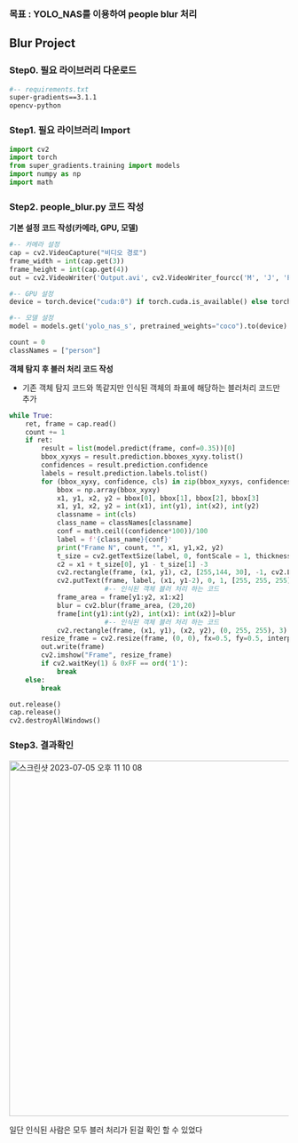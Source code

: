 ### 목표 : YOLO_NAS를 이용하여 people blur 처리

## Blur Project

### Step0. 필요 라이브러리 다운로드

```bash
#-- requirements.txt
super-gradients==3.1.1
opencv-python
```

### Step1. 필요 라이브러리 Import

```python
import cv2
import torch
from super_gradients.training import models
import numpy as np
import math
```

### Step2. people_blur.py 코드 작성

**기본 설정 코드 작성(카메라, GPU, 모델)**

```python
#-- 카메라 설정
cap = cv2.VideoCapture("비디오 경로")
frame_width = int(cap.get(3))
frame_height = int(cap.get(4))
out = cv2.VideoWriter('Output.avi', cv2.VideoWriter_fourcc('M', 'J', 'P', 'G'), 10, (frame_width, frame_height))

#-- GPU 설정
device = torch.device("cuda:0") if torch.cuda.is_available() else torch.device("cpu")

#-- 모델 설정
model = models.get('yolo_nas_s', pretrained_weights="coco").to(device)

count = 0
classNames = ["person"]

```

**객체 탐지 후 블러 처리 코드 작성**

- 기존 객체 탐지 코드와 똑같지만 인식된 객체의 좌표에 해당하는 블러처리 코드만 추가

```python
while True:
    ret, frame = cap.read()
    count += 1
    if ret:
        result = list(model.predict(frame, conf=0.35))[0]
        bbox_xyxys = result.prediction.bboxes_xyxy.tolist()
        confidences = result.prediction.confidence
        labels = result.prediction.labels.tolist()
        for (bbox_xyxy, confidence, cls) in zip(bbox_xyxys, confidences, labels):
            bbox = np.array(bbox_xyxy)
            x1, y1, x2, y2 = bbox[0], bbox[1], bbox[2], bbox[3]
            x1, y1, x2, y2 = int(x1), int(y1), int(x2), int(y2)
            classname = int(cls)
            class_name = classNames[classname]
            conf = math.ceil((confidence*100))/100
            label = f'{class_name}{conf}'
            print("Frame N", count, "", x1, y1,x2, y2)
            t_size = cv2.getTextSize(label, 0, fontScale = 1, thickness=2)[0]
            c2 = x1 + t_size[0], y1 - t_size[1] -3
            cv2.rectangle(frame, (x1, y1), c2, [255,144, 30], -1, cv2.LINE_AA)
            cv2.putText(frame, label, (x1, y1-2), 0, 1, [255, 255, 255], thickness=1, lineType = cv2.LINE_AA)
						#-- 인식된 객체 블러 처리 하는 코드
            frame_area = frame[y1:y2, x1:x2]
            blur = cv2.blur(frame_area, (20,20)
            frame[int(y1):int(y2), int(x1): int(x2)]=blur
						#-- 인식된 객체 블러 처리 하는 코드
            cv2.rectangle(frame, (x1, y1), (x2, y2), (0, 255, 255), 3)
        resize_frame = cv2.resize(frame, (0, 0), fx=0.5, fy=0.5, interpolation=cv2.INTER_AREA)
        out.write(frame)
        cv2.imshow("Frame", resize_frame)
        if cv2.waitKey(1) & 0xFF == ord('1'):
            break
    else:
        break

out.release()
cap.release()
cv2.destroyAllWindows()
```

### Step3. 결과확인

<img width="640" alt="스크린샷 2023-07-05 오후 11 10 08" src="https://github.com/junyong1111/ObjectDetection/assets/79856225/d29d8caf-c385-46b6-be1d-879c52531127">


일단 인식된 사람은 모두 블러 처리가 된걸 확인 할 수 있었다